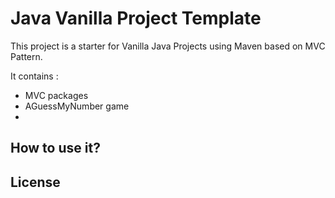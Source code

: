 # Java Vanilla Project Template

This project is a starter for Vanilla Java Projects using Maven based on MVC Pattern.

It contains : 
- MVC packages
- AGuessMyNumber game
- 

## How to use it?

## License